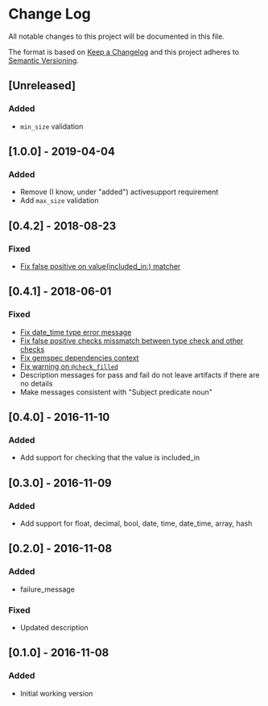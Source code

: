 # Change Log
All notable changes to this project will be documented in this file.

The format is based on [Keep a Changelog](http://keepachangelog.com/)
and this project adheres to [Semantic Versioning](http://semver.org/).

## [Unreleased]
### Added
- `min_size` validation

## [1.0.0] - 2019-04-04
### Added
- Remove (I know, under "added") activesupport requirement
- Add `max_size` validation

## [0.4.2] - 2018-08-23
### Fixed
- [Fix false positive on value(included_in:) matcher](https://github.com/bloom-solutions/dry-validation-matchers/pull/10)

## [0.4.1] - 2018-06-01
### Fixed
- [Fix date_time type error message](https://github.com/bloom-solutions/dry-validation-matchers/pull/9)
- [Fix false positive checks missmatch between type check and other checks](https://github.com/bloom-solutions/dry-validation-matchers/pull/9)
- [Fix gemspec dependencies context](https://github.com/bloom-solutions/dry-validation-matchers/pull/8)
- [Fix warning on `@check_filled`](https://github.com/bloom-solutions/dry-validation-matchers/pull/7)
- Description messages for pass and fail do not leave artifacts if there are no details
- Make messages consistent with "Subject predicate noun"

## [0.4.0] - 2016-11-10
### Added
- Add support for checking that the value is included_in

## [0.3.0] - 2016-11-09
### Added
- Add support for float, decimal, bool, date, time, date_time, array, hash

## [0.2.0] - 2016-11-08
### Added
- failure_message

### Fixed
- Updated description

## [0.1.0] - 2016-11-08
### Added
- Initial working version
